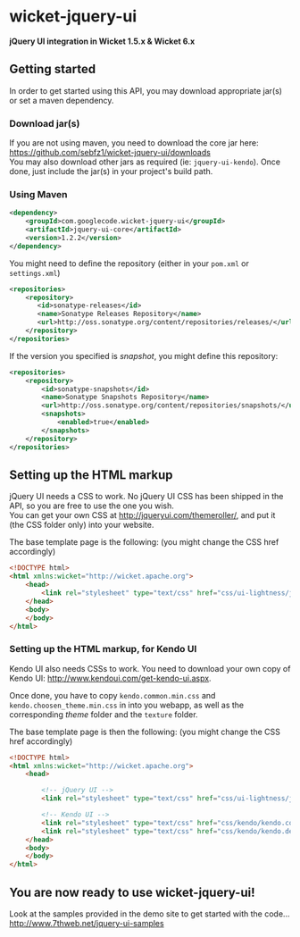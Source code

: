 # wicket-jquery-ui
**jQuery UI integration in Wicket 1.5.x &amp; Wicket 6.x**  

## Getting started
In order to get started using this API, you may download appropriate jar(s) or set a maven dependency.  

### Download jar(s)  
If you are not using maven, you need to download the core jar here: <https://github.com/sebfz1/wicket-jquery-ui/downloads>  
You may also download other jars as required (ie: `jquery-ui-kendo`). Once done, just include the jar(s) in your project's build path.  

### Using Maven

```xml
<dependency>
    <groupId>com.googlecode.wicket-jquery-ui</groupId>
    <artifactId>jquery-ui-core</artifactId>
    <version>1.2.2</version>
</dependency>
```

You might need to define the repository (either in your `pom.xml` or `settings.xml`)
```xml
<repositories>
    <repository>
       <id>sonatype-releases</id>
       <name>Sonatype Releases Repository</name>
       <url>http://oss.sonatype.org/content/repositories/releases/</url>
    </repository>
</repositories>
```

If the version you specified is *snapshot*, you might define this repository:
```xml
<repositories>
    <repository>
        <id>sonatype-snapshots</id>
        <name>Sonatype Snapshots Repository</name>
        <url>http://oss.sonatype.org/content/repositories/snapshots/</url>
        <snapshots>
            <enabled>true</enabled>
        </snapshots>
    </repository>
</repositories>
```

## Setting up the HTML markup
jQuery UI needs a CSS to work. No jQuery UI CSS has been shipped in the API, so you are free to use the one you wish.  
You can get your own CSS at <http://jqueryui.com/themeroller/>, and put it (the CSS folder only) into your website.  

The base template page is the following: (you might change the CSS href accordingly)
```html
<!DOCTYPE html>
<html xmlns:wicket="http://wicket.apache.org">
    <head>
        <link rel="stylesheet" type="text/css" href="css/ui-lightness/jquery-ui-1.8.22.custom.css" />
    </head>
    <body>
    </body>
</html>
```

### Setting up the HTML markup, for Kendo UI
Kendo UI also needs CSSs to work. You need to download your own copy of Kendo UI: <http://www.kendoui.com/get-kendo-ui.aspx>.  

Once done, you have to copy `kendo.common.min.css` and `kendo.choosen_theme.min.css` in into you webapp, as well as the corresponding *theme* folder and the `texture` folder.  

The base template page is then the following: (you might change the CSS href accordingly)
```html
<!DOCTYPE html>
<html xmlns:wicket="http://wicket.apache.org">
    <head>

        <!-- jQuery UI -->
        <link rel="stylesheet" type="text/css" href="css/ui-lightness/jquery-ui-1.8.22.custom.css" />

        <!-- Kendo UI -->
        <link rel="stylesheet" type="text/css" href="css/kendo/kendo.common.min.css" media="all" />
        <link rel="stylesheet" type="text/css" href="css/kendo/kendo.default.min.css" media="all" />
    </head>
    <body>
    </body>
</html>
```

## You are now ready to use wicket-jquery-ui!
Look at the samples provided in the demo site to get started with the code...  
<http://www.7thweb.net/jquery-ui-samples>